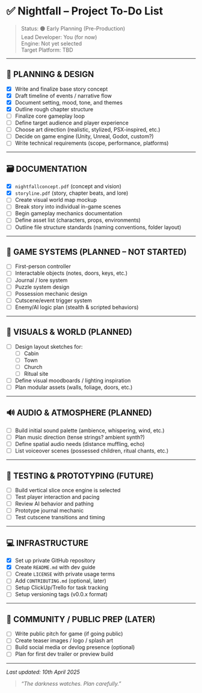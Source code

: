 # ✅ Nightfall – Project To-Do List

> Status: 🟠 Early Planning (Pre-Production)  
> Lead Developer: You (for now)  
> Engine: Not yet selected  
> Target Platform: TBD  

---

## 🧠 PLANNING & DESIGN

- [x] Write and finalize base story concept  
- [x] Draft timeline of events / narrative flow  
- [x] Document setting, mood, tone, and themes  
- [x] Outline rough chapter structure  
- [ ] Finalize core gameplay loop  
- [ ] Define target audience and player experience  
- [ ] Choose art direction (realistic, stylized, PSX-inspired, etc.)  
- [ ] Decide on game engine (Unity, Unreal, Godot, custom?)  
- [ ] Write technical requirements (scope, performance, platforms)

---

## 🗃️ DOCUMENTATION

- [x] `nightfallconcept.pdf` (concept and vision)
- [x] `storyline.pdf` (story, chapter beats, and lore)
- [ ] Create visual world map mockup
- [ ] Break story into individual in-game scenes
- [ ] Begin gameplay mechanics documentation
- [ ] Define asset list (characters, props, environments)
- [ ] Outline file structure standards (naming conventions, folder layout)

---

## 🔧 GAME SYSTEMS (PLANNED – NOT STARTED)

- [ ] First-person controller
- [ ] Interactable objects (notes, doors, keys, etc.)
- [ ] Journal / lore system
- [ ] Puzzle system design
- [ ] Possession mechanic design
- [ ] Cutscene/event trigger system
- [ ] Enemy/AI logic plan (stealth & scripted behaviors)

---

## 🎨 VISUALS & WORLD (PLANNED)

- [ ] Design layout sketches for:
  - [ ] Cabin
  - [ ] Town
  - [ ] Church
  - [ ] Ritual site
- [ ] Define visual moodboards / lighting inspiration
- [ ] Plan modular assets (walls, foliage, doors, etc.)

---

## 🔊 AUDIO & ATMOSPHERE (PLANNED)

- [ ] Build initial sound palette (ambience, whispering, wind, etc.)
- [ ] Plan music direction (tense strings? ambient synth?)
- [ ] Define spatial audio needs (distance muffling, echo)
- [ ] List voiceover scenes (possessed children, ritual chants, etc.)

---

## 🧪 TESTING & PROTOTYPING (FUTURE)

- [ ] Build vertical slice once engine is selected
- [ ] Test player interaction and pacing
- [ ] Review AI behavior and pathing
- [ ] Prototype journal mechanic
- [ ] Test cutscene transitions and timing

---

## 💻 INFRASTRUCTURE

- [x] Set up private GitHub repository
- [x] Create `README.md` with dev guide
- [ ] Create `LICENSE` with private usage terms
- [ ] Add `CONTRIBUTING.md` (optional, later)
- [ ] Setup ClickUp/Trello for task tracking
- [ ] Setup versioning tags (v0.0.x format)

---

## 📢 COMMUNITY / PUBLIC PREP (LATER)

- [ ] Write public pitch for game (if going public)
- [ ] Create teaser images / logo / splash art
- [ ] Build social media or devlog presence (optional)
- [ ] Plan for first dev trailer or preview build

---

_Last updated: 10th April 2025_

> _“The darkness watches. Plan carefully.”_

